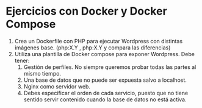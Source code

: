 # Ejercicios con Docker y Docker Compose
1. Crea un Dockerfile con PHP para ejecutar Wordpress con distintas imágenes base. (php:X.Y , php:X.Y y compara las diferencias)
2. Utiliza una plantilla de Docker compose para exponer Wordpress. Debe tener:
    1. Gestión de perfiles. No siempre queremos probar todas las partes al mismo tiempo.
    2. Una base de datos que no puede ser expuesta salvo a localhost.
    3. Nginx como servidor web.
    4. Debes especificar el orden de cada servicio, puesto que no tiene sentido servir contenido cuando la base de datos no está activa.